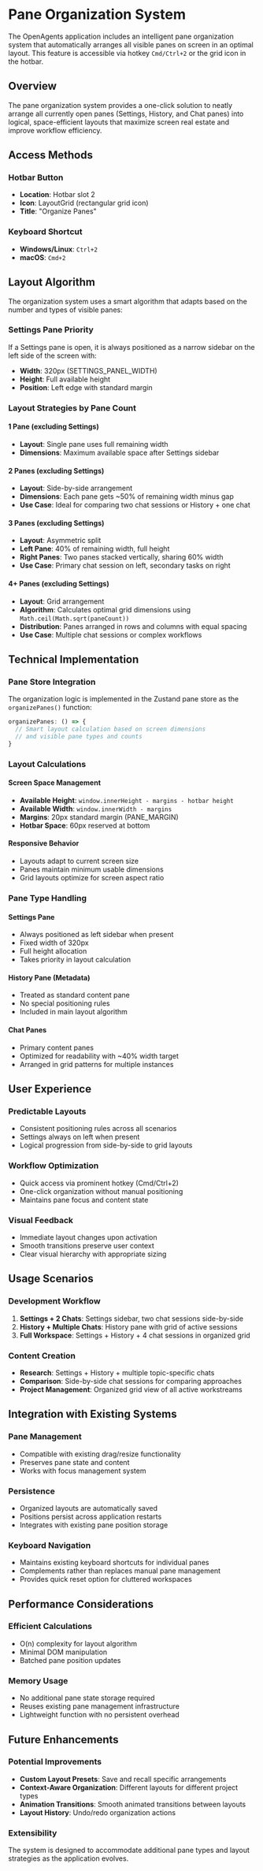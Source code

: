 # Pane Organization System

The OpenAgents application includes an intelligent pane organization system that automatically arranges all visible panes on screen in an optimal layout. This feature is accessible via hotkey `Cmd/Ctrl+2` or the grid icon in the hotbar.

## Overview

The pane organization system provides a one-click solution to neatly arrange all currently open panes (Settings, History, and Chat panes) into logical, space-efficient layouts that maximize screen real estate and improve workflow efficiency.

## Access Methods

### Hotbar Button
- **Location**: Hotbar slot 2
- **Icon**: LayoutGrid (rectangular grid icon)
- **Title**: "Organize Panes"

### Keyboard Shortcut
- **Windows/Linux**: `Ctrl+2`
- **macOS**: `Cmd+2`

## Layout Algorithm

The organization system uses a smart algorithm that adapts based on the number and types of visible panes:

### Settings Pane Priority
If a Settings pane is open, it is always positioned as a narrow sidebar on the left side of the screen with:
- **Width**: 320px (SETTINGS_PANEL_WIDTH)
- **Height**: Full available height
- **Position**: Left edge with standard margin

### Layout Strategies by Pane Count

#### 1 Pane (excluding Settings)
- **Layout**: Single pane uses full remaining width
- **Dimensions**: Maximum available space after Settings sidebar

#### 2 Panes (excluding Settings)  
- **Layout**: Side-by-side arrangement
- **Dimensions**: Each pane gets ~50% of remaining width minus gap
- **Use Case**: Ideal for comparing two chat sessions or History + one chat

#### 3 Panes (excluding Settings)
- **Layout**: Asymmetric split
- **Left Pane**: 40% of remaining width, full height
- **Right Panes**: Two panes stacked vertically, sharing 60% width
- **Use Case**: Primary chat session on left, secondary tasks on right

#### 4+ Panes (excluding Settings)
- **Layout**: Grid arrangement
- **Algorithm**: Calculates optimal grid dimensions using `Math.ceil(Math.sqrt(paneCount))`
- **Distribution**: Panes arranged in rows and columns with equal spacing
- **Use Case**: Multiple chat sessions or complex workflows

## Technical Implementation

### Pane Store Integration
The organization logic is implemented in the Zustand pane store as the `organizePanes()` function:

```typescript
organizePanes: () => {
  // Smart layout calculation based on screen dimensions
  // and visible pane types and counts
}
```

### Layout Calculations

#### Screen Space Management
- **Available Height**: `window.innerHeight - margins - hotbar height`
- **Available Width**: `window.innerWidth - margins`
- **Margins**: 20px standard margin (PANE_MARGIN)
- **Hotbar Space**: 60px reserved at bottom

#### Responsive Behavior
- Layouts adapt to current screen size
- Panes maintain minimum usable dimensions
- Grid layouts optimize for screen aspect ratio

### Pane Type Handling

#### Settings Pane
- Always positioned as left sidebar when present
- Fixed width of 320px
- Full height allocation
- Takes priority in layout calculation

#### History Pane (Metadata)
- Treated as standard content pane
- No special positioning rules
- Included in main layout algorithm

#### Chat Panes
- Primary content panes
- Optimized for readability with ~40% width target
- Arranged in grid patterns for multiple instances

## User Experience

### Predictable Layouts
- Consistent positioning rules across all scenarios
- Settings always on left when present
- Logical progression from side-by-side to grid layouts

### Workflow Optimization
- Quick access via prominent hotkey (Cmd/Ctrl+2)
- One-click organization without manual positioning
- Maintains pane focus and content state

### Visual Feedback
- Immediate layout changes upon activation
- Smooth transitions preserve user context
- Clear visual hierarchy with appropriate sizing

## Usage Scenarios

### Development Workflow
1. **Settings + 2 Chats**: Settings sidebar, two chat sessions side-by-side
2. **History + Multiple Chats**: History pane with grid of active sessions
3. **Full Workspace**: Settings + History + 4 chat sessions in organized grid

### Content Creation
- **Research**: Settings + History + multiple topic-specific chats
- **Comparison**: Side-by-side chat sessions for comparing approaches
- **Project Management**: Organized grid view of all active workstreams

## Integration with Existing Systems

### Pane Management
- Compatible with existing drag/resize functionality
- Preserves pane state and content
- Works with focus management system

### Persistence
- Organized layouts are automatically saved
- Positions persist across application restarts
- Integrates with existing pane position storage

### Keyboard Navigation
- Maintains existing keyboard shortcuts for individual panes
- Complements rather than replaces manual pane management
- Provides quick reset option for cluttered workspaces

## Performance Considerations

### Efficient Calculations
- O(n) complexity for layout algorithm
- Minimal DOM manipulation
- Batched pane position updates

### Memory Usage
- No additional pane state storage required
- Reuses existing pane management infrastructure
- Lightweight function with no persistent overhead

## Future Enhancements

### Potential Improvements
- **Custom Layout Presets**: Save and recall specific arrangements
- **Context-Aware Organization**: Different layouts for different project types
- **Animation Transitions**: Smooth animated transitions between layouts
- **Layout History**: Undo/redo organization actions

### Extensibility
The system is designed to accommodate additional pane types and layout strategies as the application evolves.
